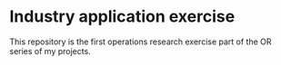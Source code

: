 # Industry application exercise
This repository is the first operations research exercise part of the OR series of my projects.
